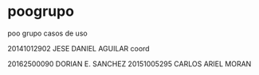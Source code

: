 # poogrupo
poo grupo casos de uso


20141012902 JESE DANIEL AGUILAR coord




20162500090 DORIAN E. SANCHEZ
20151005295 CARLOS ARIEL MORAN
